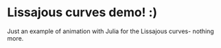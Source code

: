 # Lissajous curves demo! :)
Just an example of animation with Julia for the Lissajous curves- nothing more. 
